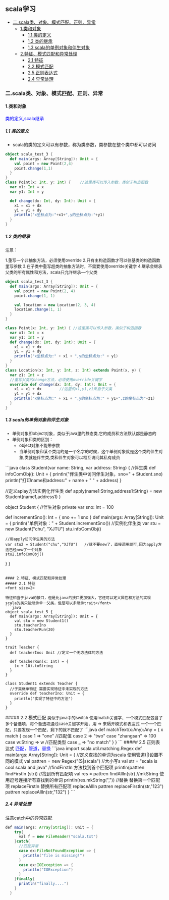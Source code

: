 <h2>scala学习</h2>
<!-- TOC -->

- [二.scala类、对象、模式匹配、正则、异常](#二scala类对象模式匹配正则异常)
    - [1.类和对象](#1类和对象)
        - [1.1 类的定义](#11-类的定义)
        - [1.2 类的继承](#12-类的继承)
        - [1.3 scala的单例对象和伴生对象](#13-scala的单例对象和伴生对象)
    - [2.特征、模式匹配和异常处理](#2特征模式匹配和异常处理)
        - [2.1 特征](#21-特征)
        - [2.2 模式匹配](#22-模式匹配)
        - [2.5 正则表达式](#25-正则表达式)
        - [2.4 异常处理](#24-异常处理)

<!-- /TOC -->

### 二.scala类、对象、模式匹配、正则、异常
#### 1.类和对象
<font color=blue>类的定义,scala继承</font>
##### 1.1 类的定义
*   scala的类的定义可以有参数，称为类参数，类参数在整个类中都可以访问
```scala
object scala_test_3 {
  def main(args: Array[String]): Unit = {
    val point = new Point(2,4)
    point.change(1,1)
  }
}
class Point(x: Int, y: Int) {    //这里类可以传入参数，类似于构造函数
  var x1: Int = x
  var y1: Int = y

  def change(dx: Int, dy: Int): Unit = {
    x1 = x1 + dx
    y1 = y1 + dy
    println("x坐标点为:"+x1+",y的坐标点为:"+y1)
  }
}
```
##### 1.2 类的继承
<font size=2>
注意：

1.重写一个非抽象方法，必须使用override
2.只有主构造函数才可以往基类的构造函数里写参数
3.在子类中重写超类的抽象方法时，不需要使用override关键字
4.继承会继承父类的所有属性和方法，scala只允许继承一个父类
</font>
```scala
object scala_test_3 {
  def main(args: Array[String]): Unit = {
    val point = new Point(2, 4)
    point.change(1, 1)

    val location = new Location(2, 3, 4)
    location.change(1, 1)
  }
}

class Point(x: Int, y: Int) { //这里类可以传入参数，类似于构造函数
  var x1: Int = x
  var y1: Int = y
  def change(dx: Int, dy: Int): Unit = {
    x1 = x1 + dx
    y1 = y1 + dy
    println("x坐标点为:" + x1 + ",y的坐标点为:" + y1)
  }
}
class Location(x: Int, y: Int, z: Int) extends Point(x, y) {
  var z1: Int = z
  //重写父类的change方法，必须使用override关键字
  override def change(dx: Int, dy: Int): Unit = {
    x1 = x1 + dx        //这里的x1,y1,z1来自于父类
    y1 = y1 + dx
    println("x坐标点为:" + x1 + ",y的坐标点为:" + y1+",z的坐标点为"+z1)
  }
}
```

##### 1.3 scala的单例对象和伴生对象
<font size=2>

*   单例对象即object对象，类似于java里的静态类,它的成员和方法默认都是静态的
*   单例对象和类的区别：
    *   object对象不能带参数
    *   当单例对象和某个类用的是一个名字的时候，这个单例对象就是这个类的伴生对象,类就是伴生类,类和伴生对象可以相互访问其私有成员
</font>
```java
class Student(var name: String, var address: String) { //伴生类
  def infoComObj(): Unit = {
    println("伴生类中访问伴生对象，sno=" + Student.sno)
    println("打印name和address:" + name + "  " + address)
  }

  //定义aplay方法实例化伴生类
  def apply(name1:String,address1:String) = new Student(name1,address1)
}

object Student { //伴生对象
  private var sno: Int = 100

  def incrementSno(): Int = {
    sno += 1
    sno
  }
  def main(args: Array[String]): Unit = {
    println("单例对象：" + Student.incrementSno())
    //实例化伴生类
    var stu = new Student("chu", "XJTU")
    stu.infoComObj()

    //用apply访问伴生类的方法
    var stu2 = Student("chu","XJTU")   //就不要new了，直接调用即可,因为apply方法已经new了一个对象
    stu2.infoComObj()
  }
}
```

#### 2.特征、模式匹配和异常处理
##### 2.1 特征
<font size=2>

特征相当于java的接口，但是比java的接口更加强大，它还可以定义属性和方法的实现
scala的类只能继承单一父类，但是可以多继承trait</font>
```java
object scala_test_5 {
  def main(args: Array[String]): Unit = {
    val stu = new Student1()
    stu.teacherIno
    stu.teacherRun(20)
  }
}

trait Teacher {
  def teacherIno: Unit //定义一个无方法体的方法

  def teacherRun(x: Int) = {
    (x + 10).toString
  }
}

class Student1 extends Teacher {
  //子类继承特征 需要实现特征中未实现的方法
  override def teacherIno: Unit = {
    println("实现了特征中的方法")
  }
}
```
</font>
##### 2.2 模式匹配
<font size=2>
类似于java中的switch
使用match关键字，一个模式匹配包含了多个备选项，每个备选项通过case关键字开始，用 => 来隔开模式和表达式
一个一个匹配，只要发现一个匹配，剩下的就不匹配了
</font>
```java
def matchText(x:Any):Any = {
      x match {
        case 1 => "one"         //匹配值
        case 2 => "two"
        case "zhangsan" => 100
        case w:String => w      //匹配类型
        case _ => "no match"   
      }
  }
```
##### 2.5 正则表达式
<font color=blue>匹配，管道，替换</font>
```java
import scala.util.matching.Regex
def main(args: Array[String]): Unit = {
    //定义查找的单词为scala  使用管道(|)设置不同的模式
    val pattren = new Regex("(S|s)cala")   //大小写s
    val str = "scala is cool scala and java"
    //findFirstIn 方法找到首个匹配项
    println(pattren findFirstIn (str))
    //找到所有匹配项
    val res = pattren findAllIn(str)
    //mkString 使用逗号连接所有查找到的单词
    println(res.mkString(","))
    //替换 替换第一个匹配项 replaceFirstIn  替换所有匹配项 replaceAllIn
    pattren replaceFirstIn(str,"123")
    pattren replaceAllIn(str,"132")
  }
```

##### 2.4 异常处理
注意catch中的异常匹配
```java
def main(args: Array[String]): Unit = {
    try{
      val f = new FileReader("scala.txt")
    }catch{
      //匹配异常
      case ex:FileNotFoundException => {
        println("file is missing!")
      }
      case ex:IOException => {
        println("IOException")
      }
    }finally{
      println("finally....")
    }
  }
```





